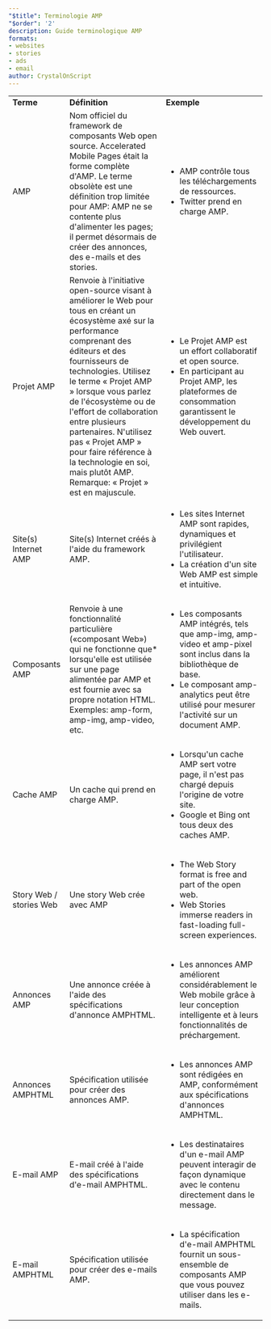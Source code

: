 ```yaml
---
"$title": Terminologie AMP
"$order": '2'
description: Guide terminologique AMP
formats:
- websites
- stories
- ads
- email
author: CrystalOnScript
---
```


<table>
  <tr>
   <td>
<strong>Terme</strong>
   </td>
   <td>
<strong>Définition</strong>
   </td>
   <td>
<strong>Exemple</strong>
   </td>
  </tr>
  <tr>
   <td>AMP</td>
   <td>Nom officiel du framework de composants Web open source. Accelerated Mobile Pages était la forme complète d'AMP. Le terme obsolète est une définition trop limitée pour AMP: AMP ne se contente plus d'alimenter les pages; il permet désormais de créer des annonces, des e-mails et des stories.</td>
   <td>
<ul>
      <li>AMP contrôle tous les téléchargements de ressources.</li>
<li>Twitter prend en charge AMP.</li>
      </ul>
   </td>
  </tr>
  <tr>
   <td>Projet AMP</td>
   <td>Renvoie à l'initiative open-source visant à améliorer le Web pour tous en créant un écosystème axé sur la performance comprenant des éditeurs et des fournisseurs de technologies. Utilisez le terme « Projet AMP » lorsque vous parlez de l'écosystème ou de l'effort de collaboration entre plusieurs partenaires. N'utilisez pas « Projet AMP » pour faire référence à la technologie en soi, mais plutôt AMP. Remarque: « Projet » est en majuscule.</td>
   <td>
<ul>
      <li>Le Projet AMP est un effort collaboratif et open source.</li>
<li>En participant au Projet AMP, les plateformes de consommation garantissent le développement du Web ouvert.</li>
</ul>
   </td>
  </tr>
  <tr>
   <td>Site(s) Internet AMP</td>
   <td>Site(s) Internet créés à l'aide du framework AMP.</td>
   <td>
<ul>
      <li>Les sites Internet AMP sont rapides, dynamiques et privilégient l'utilisateur.</li>
<li>La création d'un site Web AMP est simple et intuitive.</li>
</ul>
   </td>
  </tr>
  <tr>
   <td>Composants AMP</td>
   <td>Renvoie à une fonctionnalité particulière («composant Web») qui ne fonctionne que* lorsqu'elle est utilisée sur une page alimentée par AMP et est fournie avec sa propre notation HTML. Exemples: amp-form, amp-img, amp-video, etc.</td>
   <td>
<ul>
      <li>Les composants AMP intégrés, tels que amp-img, amp-video et amp-pixel sont inclus dans la bibliothèque de base.</li>
<li>Le composant amp-analytics peut être utilisé pour mesurer l'activité sur un document AMP.</li>
</ul>
   </td>
  </tr>
  <tr>
   <td>Cache AMP</td>
   <td>Un cache qui prend en charge AMP.</td>
   <td>
<ul>
      <li>Lorsqu'un cache AMP sert votre page, il n'est pas chargé depuis l'origine de votre site.</li>
<li>Google et Bing ont tous deux des caches AMP.</li>
</ul>
   </td>
  </tr>
  <tr>
   <td>Story Web / stories Web</td>
   <td>Une story Web crée avec AMP</td>
   <td>
<ul>
      <li>The Web Story format is free and part of the open web.       </li>
<li>Web Stories immerse readers in fast-loading full-screen experiences.  </li>
</ul>
   </td>
  </tr>
  <tr>
   <td>Annonces AMP</td>
   <td>Une annonce créée à l'aide des spécifications d'annonce AMPHTML.</td>
   <td>
<ul>
      <li>Les annonces AMP améliorent considérablement le Web mobile grâce à leur conception intelligente et à leurs fonctionnalités de préchargement.</li>
</ul>
   </td>
  </tr>
  <tr>
   <td>Annonces AMPHTML</td>
   <td>Spécification utilisée pour créer des annonces AMP.</td>
   <td>
<ul>
      <li>Les annonces AMP sont rédigées en AMP, conformément aux spécifications d'annonces AMPHTML.</li>
</ul>
   </td>
  </tr>
  <tr>
   <td>E-mail AMP</td>
   <td>E-mail créé à l'aide des spécifications d'e-mail AMPHTML.</td>
   <td>
<ul>
      <li>Les destinataires d'un e-mail AMP peuvent interagir de façon dynamique avec le contenu directement dans le message.</li>
</ul>
   </td>
  </tr>
  <tr>
   <td>E-mail AMPHTML</td>
   <td>Spécification utilisée pour créer des e-mails AMP.</td>
   <td>
<ul>
      <li>La spécification d'e-mail AMPHTML fournit un sous-ensemble de composants AMP que vous pouvez utiliser dans les e-mails.</li>
</ul>
   </td>
  </tr>
</table>
